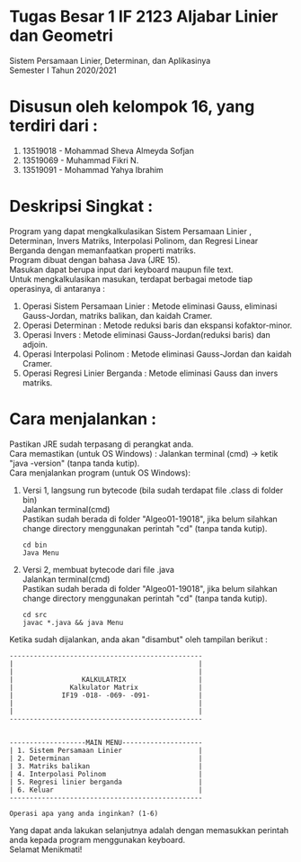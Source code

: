 # Tugas Besar 1 IF 2123 Aljabar Linier dan  Geometri 
Sistem Persamaan Linier, Determinan, dan Aplikasinya\
Semester  I Tahun 2020/2021

# Disusun oleh kelompok 16, yang terdiri dari :
1. 13519018 - Mohammad Sheva Almeyda Sofjan
2. 13519069 - Muhammad Fikri N.
3. 13519091 - Mohammad Yahya Ibrahim

# Deskripsi Singkat : 
Program yang dapat mengkalkulasikan Sistem Persamaan Linier , Determinan, Invers Matriks, Interpolasi Polinom, dan Regresi Linear Berganda
dengan memanfaatkan properti matriks.\
Program dibuat dengan bahasa Java (JRE 15).\
Masukan dapat berupa input dari keyboard maupun file text.\
Untuk mengkalkulasikan masukan, terdapat berbagai metode tiap operasinya, di antaranya :
1. Operasi Sistem Persamaan Linier : Metode eliminasi Gauss, eliminasi Gauss-Jordan, matriks balikan, dan kaidah Cramer.
2. Operasi Determinan : Metode reduksi baris dan ekspansi kofaktor-minor.
3. Operasi Invers : Metode eliminasi Gauss-Jordan(reduksi baris) dan adjoin.
4. Operasi Interpolasi Polinom : Metode eliminasi Gauss-Jordan dan kaidah Cramer.
5. Operasi Regresi Linier Berganda : Metode eliminasi Gauss dan invers matriks.

# Cara menjalankan :
Pastikan JRE sudah terpasang di perangkat anda.\
Cara memastikan (untuk OS Windows) : Jalankan terminal (cmd) -> ketik "java -version" (tanpa tanda kutip).\
Cara menjalankan program (untuk OS Windows):
1. Versi 1, langsung run bytecode (bila sudah terdapat file .class di folder bin)\
    Jalankan terminal(cmd)\
    Pastikan sudah berada di folder "Algeo01-19018", jika belum silahkan change directory menggunakan perintah "cd" (tanpa tanda kutip).
    ```
    cd bin
    Java Menu
    ```

2. Versi 2, membuat bytecode dari file .java \
    Jalankan terminal(cmd)\
    Pastikan sudah berada di folder "Algeo01-19018", jika belum silahkan change directory menggunakan perintah "cd" (tanpa tanda kutip).
    ```
    cd src
    javac *.java && java Menu
    ```

Ketika sudah dijalankan, anda akan "disambut" oleh tampilan berikut :
```
------------------------------------------------
|                                              |
|                                              |
|                 KALKULATRIX                  |
|              Kalkulator Matrix               |
|            IF19 -018- -069- -091-            |
|                                              |
|                                              |
------------------------------------------------


-------------------MAIN MENU--------------------
| 1. Sistem Persamaan Linier                   |
| 2. Determinan                                |
| 3. Matriks balikan                           |
| 4. Interpolasi Polinom                       |
| 5. Regresi linier berganda                   |
| 6. Keluar                                    |
------------------------------------------------

Operasi apa yang anda inginkan? (1-6)
```
Yang dapat anda lakukan selanjutnya adalah dengan memasukkan perintah anda kepada program menggunakan keyboard.\
Selamat Menikmati!
